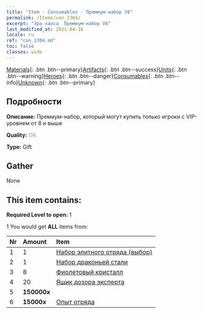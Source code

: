 ```yaml
---
title: "Item - Consumables - Премиум-набор V8"
permalink: /Items/con_1304/
excerpt: "Эра хаоса  Премиум-набор V8"
last_modified_at: 2021-04-16
locale: ru
ref: "con_1304.md"
toc: false
classes: wide
---
```

 [Materials](/ru/Items/){: .btn .btn--primary}[Artifacts](/ru/Items/Artifacts/){: .btn .btn--success}[Units](/ru/Items/Units/){: .btn .btn--warning}[Heroes](/ru/Items/Heroes/){: .btn .btn--danger}[Consumables](/ru/Items/Consumables/){: .btn .btn--info}[Unknown](/ru/Items/Unknown/){: .btn .btn--primary}

## Подробности
 **Описание:** Премиум-набор, который могут купить только игроки с VIP-уровнем от 8 и выше

 **Quality:** <span style="color: #DA70D6">OK</span>

 **Type:** Gift

## Gather

  None

## This item contains:

 **Required Level to open:** 1

 1 You would get **ALL** items  from:

  | Nr | Amount |     Item    |
  |:---|:-------|:------------|
  | 1 | 1 | [Набор элитного отряда (выбор)](/ru/Items/con_1318/) |  | 
  | 2 | 1 | [Набор драконьей стали](/ru/Items/con_1316/) |  | 
  | 3 | 8 | [Фиолетовый кристалл](/ru/Items/con_720/) |  | 
  | 4 | 20 | [Ящик дозора эксперта](/ru/Items/con_776/) |  | 
  | 5 |  **150000x** | <i class="fas fa-coins"/> |  | 
  | 6 |  **15000x** | [Опыт отряда](/ru/Items/con_902/) |  | 
